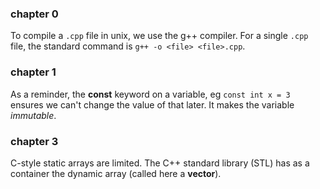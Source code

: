 ### chapter 0

To compile a `.cpp` file in unix, we use the g++ compiler. For a single `.cpp` file, the standard command is `g++ -o <file> <file>.cpp`.

### chapter 1

As a reminder, the **const** keyword on a variable, eg `const int x = 3` ensures we can't change the value of that later. It makes the variable *immutable*.

### chapter 3

C-style static arrays are limited. The C++ standard library (STL) has as a container the dynamic array (called here a **vector**).